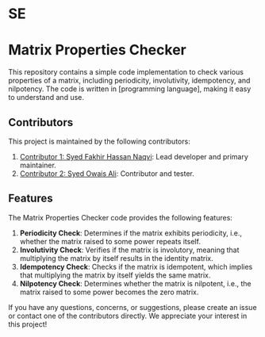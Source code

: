 # SE

# Matrix Properties Checker

This repository contains a simple code implementation to check various properties of a matrix, including periodicity, involutivity, idempotency, and nilpotency. The code is written in [programming language], making it easy to understand and use.

## Contributors

This project is maintained by the following contributors:

1. [Contributor 1: Syed Fakhir Hassan Naqvi](https://github.com/kakarot786): Lead developer and primary maintainer.
2. [Contributor 2: Syed Owais Ali](https://github.com/Owais717): Contributor and tester.

## Features

The Matrix Properties Checker code provides the following features:

1. **Periodicity Check**: Determines if the matrix exhibits periodicity, i.e., whether the matrix raised to some power repeats itself.
2. **Involutivity Check**: Verifies if the matrix is involutory, meaning that multiplying the matrix by itself results in the identity matrix.
3. **Idempotency Check**: Checks if the matrix is idempotent, which implies that multiplying the matrix by itself yields the same matrix.
4. **Nilpotency Check**: Determines whether the matrix is nilpotent, i.e., the matrix raised to some power becomes the zero matrix.

If you have any questions, concerns, or suggestions, please create an issue or contact one of the contributors directly. We appreciate your interest in this project!
